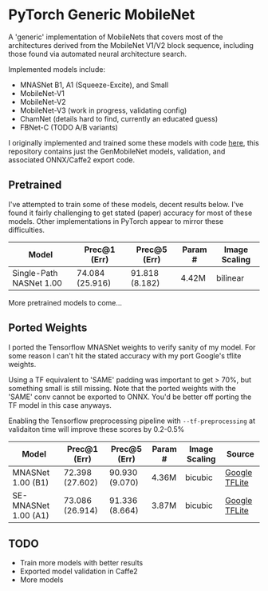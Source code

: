 # PyTorch Generic MobileNet

A 'generic' implementation of MobileNets that covers most of the architectures derived from the MobileNet V1/V2 block sequence, including those found via automated neural architecture search.


Implemented models include:
* MNASNet B1, A1 (Squeeze-Excite), and Small
* MobileNet-V1
* MobileNet-V2
* MobileNet-V3 (work in progress, validating config)
* ChamNet (details hard to find, currently an educated guess)
* FBNet-C (TODO A/B variants)
    
I originally implemented and trained some these models with code [here](https://github.com/rwightman/pytorch-image-models), this repository contains just the GenMobileNet models, validation, and associated ONNX/Caffe2 export code. 

## Pretrained

I've attempted to train some of these models, decent results below. I've found it fairly challenging to get stated (paper) accuracy for most of these models. Other implementations in PyTorch appear to mirror these difficulties.


|Model | Prec@1 (Err) | Prec@5 (Err) | Param # | Image Scaling  |
|---|---|---|---|---|
| Single-Path NASNet 1.00 | 74.084 (25.916)  | 91.818 (8.182) | 4.42M | bilinear |

More pretrained models to come...


## Ported Weights

I ported the Tensorflow MNASNet weights to verify sanity of my model. For some reason I can't hit the stated accuracy with my port Google's tflite weights. 

Using a TF equivalent to 'SAME' padding was important to get > 70%, but something small is still missing. Note that the ported weights with the 'SAME' conv cannot be exported to ONNX. You'd be better off porting the TF model in this case anyways.

Enabling the Tensorflow preprocessing pipeline with `--tf-preprocessing` at validaiton time will improve these scores by 0.2-0.5%

|Model | Prec@1 (Err) | Prec@5 (Err) | Param # | Image Scaling  | Source |
|---|---|---|---|---|---|
| MNASNet 1.00 (B1) | 72.398 (27.602) | 90.930 (9.070) |  4.36M | bicubic | [Google TFLite](https://github.com/tensorflow/tpu/tree/master/models/official/mnasnet) |
| SE-MNASNet 1.00 (A1) | 73.086 (26.914) | 91.336 (8.664) | 3.87M  | bicubic | [Google TFLite](https://github.com/tensorflow/tpu/tree/master/models/official/mnasnet) |


## TODO
* Train more models with better results
* Exported model validation in Caffe2
* More models
